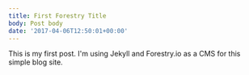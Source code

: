 ```yaml
---
title: First Forestry Title
body: Post body
date: '2017-04-06T12:50:01+00:00'
---
```



This is my first post. I'm using Jekyll and Forestry.io as a CMS for this simple blog site.
